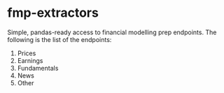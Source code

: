 # fmp-extractors
Simple, pandas-ready access to financial modelling prep endpoints. The following is the list of the endpoints:
1. Prices
1. Earnings
1. Fundamentals
1. News
1. Other 